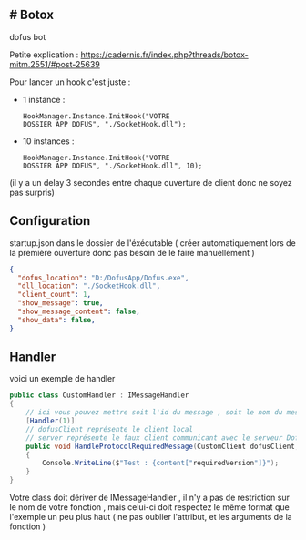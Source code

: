 <h2># Botox</h2>
dofus bot

Petite explication : https://cadernis.fr/index.php?threads/botox-mitm.2551/#post-25639

Pour lancer un hook c'est juste : </br>
  - 1 instance : <pre><code class='language-cs'>HookManager.Instance.InitHook("VOTRE DOSSIER APP DOFUS", "./SocketHook.dll");</code></pre> 
  
  - 10 instances : <pre><code class='language-cs'>HookManager.Instance.InitHook("VOTRE DOSSIER APP DOFUS", "./SocketHook.dll", 10); </code></pre> 
  
  (il y a un delay 3 secondes entre chaque ouverture de client donc ne soyez pas surpris) </br> 

<h2> Configuration </h2>

startup.json dans le dossier de l'éxécutable ( créer automatiquement lors de la première ouverture donc pas besoin de le faire manuellement )
```json
{
  "dofus_location": "D:/DofusApp/Dofus.exe",
  "dll_location": "./SocketHook.dll",
  "client_count": 1,
  "show_message": true,
  "show_message_content": false,
  "show_data": false,
}
```

<h2> Handler </h2>

voici un exemple de handler

```csharp
public class CustomHandler : IMessageHandler
{
    // ici vous pouvez mettre soit l'id du message , soit le nom du message
    [Handler(1)]
    // dofusClient représente le client local
    // server représente le faux client communicant avec le serveur Dofus
    public void HandleProtocolRequiredMessage(CustomClient dofusClient, CustomClient server, NetworkElementField message, ProtocolJsonContent content)
    {
        Console.WriteLine($"Test : {content["requiredVersion"]}");
    }
}
``` 
Votre class doit dériver de IMessageHandler , il n'y a pas de restriction sur le nom de votre fonction , mais celui-ci doit respectez le même format que l'exemple un peu plus haut ( ne pas oublier l'attribut, et les arguments de la fonction  )

